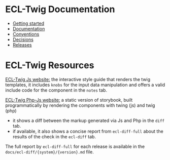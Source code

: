 # ECL-Twig Documentation

* [Getting started](./getting-started.md)
* [Documentation](./documentation.md)
* [Conventions](./conventions.md)
* [Decisions](./decisions)
* [Releases](./release.md)

# ECL-Twig Resources

[ECL-Twig Js website:](https://ecl-twig-js.netlify.app/) the interactive style guide that renders the twig templates, it includes `knobs` for the input data manipulation and offers a valid include code for the component in the `notes` tab.

[ECL-Twig Php-Js website:](https://ecl-twig-php.netlify.app/) a static version of storybook, built programmatically by rendering the components with twing (js) and twig (php)

* it shows a diff between the markup generated via Js and Php in the `diff` tab.
* if available, it also shows a concise report from `ecl-diff-full` about the results of the check in the `ecl-diff` tab.

The full report by `ecl-diff-full` for each release is available in the `docs/ecl-diff/{system}/{version}.md` file.
